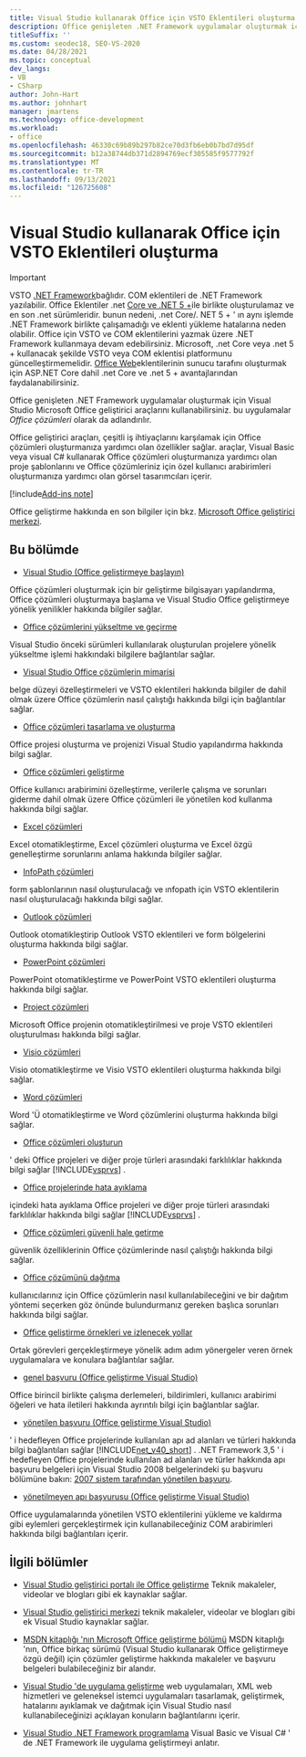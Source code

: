 ```yaml
---
title: Visual Studio kullanarak Office için VSTO Eklentileri oluşturma
description: Office genişleten .NET Framework uygulamalar oluşturmak için Visual Studio Microsoft Office geliştirici araçlarını nasıl kullanabileceğinizi öğrenin.
titleSuffix: ''
ms.custom: seodec18, SEO-VS-2020
ms.date: 04/28/2021
ms.topic: conceptual
dev_langs:
- VB
- CSharp
author: John-Hart
ms.author: johnhart
manager: jmartens
ms.technology: office-development
ms.workload:
- office
ms.openlocfilehash: 46330c69b89b297b82ce70d3fb6eb0b7bd7d95df
ms.sourcegitcommit: b12a38744db371d2894769ecf305585f9577792f
ms.translationtype: MT
ms.contentlocale: tr-TR
ms.lasthandoff: 09/13/2021
ms.locfileid: "126725608"
---
```

# <a name="create-vsto-add-ins-for-office-by-using-visual-studio"></a>Visual Studio kullanarak Office için VSTO Eklentileri oluşturma
> [!IMPORTANT]
> VSTO [.NET Framework](/dotnet/framework/get-started/overview)bağlıdır. COM eklentileri de .NET Framework yazılabilir. Office Eklentiler .net [Core ve .NET 5 +](/dotnet/core/dotnet-five)ile birlikte oluşturulamaz ve en son .net sürümleridir. bunun nedeni, .net Core/. NET 5 + ' ın aynı işlemde .NET Framework birlikte çalışamadığı ve eklenti yükleme hatalarına neden olabilir. Office için VSTO ve COM eklentilerini yazmak üzere .NET Framework kullanmaya devam edebilirsiniz. Microsoft, .net Core veya .net 5 + kullanacak şekilde VSTO veya COM eklentisi platformunu güncelleştirmemelidir. [Office Web](/office/dev/add-ins/overview/office-add-ins)eklentilerinin sunucu tarafını oluşturmak için ASP.NET Core dahil .net Core ve .net 5 + avantajlarından faydalanabilirsiniz.

  Office genişleten .NET Framework uygulamalar oluşturmak için Visual Studio Microsoft Office geliştirici araçlarını kullanabilirsiniz. bu uygulamalar *Office çözümleri* olarak da adlandırılır.

 Office geliştirici araçları, çeşitli iş ihtiyaçlarını karşılamak için Office çözümleri oluşturmanıza yardımcı olan özellikler sağlar. araçlar, Visual Basic veya visual C# kullanarak Office çözümleri oluşturmanıza yardımcı olan proje şablonlarını ve Office çözümleriniz için özel kullanıcı arabirimleri oluşturmanıza yardımcı olan görsel tasarımcıları içerir.

[!include[Add-ins note](includes/addinsnote.md)]

 Office geliştirme hakkında en son bilgiler için bkz. [Microsoft Office geliştirici merkezi](https://developer.microsoft.com/office/docs).

## <a name="in-this-section"></a>Bu bölümde
- [Visual Studio &#40;Office geliştirmeye başlayın&#41;](getting-started-office-development-in-visual-studio.md)

 Office çözümleri oluşturmak için bir geliştirme bilgisayarı yapılandırma, Office çözümleri oluşturmaya başlama ve Visual Studio Office geliştirmeye yönelik yenilikler hakkında bilgiler sağlar.

- [Office çözümlerini yükseltme ve geçirme](upgrading-and-migrating-office-solutions.md)

 Visual Studio önceki sürümleri kullanılarak oluşturulan projelere yönelik yükseltme işlemi hakkındaki bilgilere bağlantılar sağlar.

- [Visual Studio Office çözümlerin mimarisi](architecture-of-office-solutions-in-visual-studio.md)

 belge düzeyi özelleştirmeleri ve VSTO eklentileri hakkında bilgiler de dahil olmak üzere Office çözümlerin nasıl çalıştığı hakkında bilgi için bağlantılar sağlar.

- [Office çözümleri tasarlama ve oluşturma](designing-and-creating-office-solutions.md)

 Office projesi oluşturma ve projenizi Visual Studio yapılandırma hakkında bilgi sağlar.

- [Office çözümleri geliştirme](developing-office-solutions.md)

 Office kullanıcı arabirimini özelleştirme, verilerle çalışma ve sorunları giderme dahil olmak üzere Office çözümleri ile yönetilen kod kullanma hakkında bilgi sağlar.

- [Excel çözümleri](excel-solutions.md)

 Excel otomatikleştirme, Excel çözümleri oluşturma ve Excel özgü genelleştirme sorunlarını anlama hakkında bilgiler sağlar.

- [InfoPath çözümleri](infopath-solutions.md)

 form şablonlarının nasıl oluşturulacağı ve ınfopath için VSTO eklentilerin nasıl oluşturulacağı hakkında bilgi sağlar.

- [Outlook çözümleri](outlook-solutions.md)

 Outlook otomatikleştirip Outlook VSTO eklentileri ve form bölgelerini oluşturma hakkında bilgi sağlar.

- [PowerPoint çözümleri](powerpoint-solutions.md)

 PowerPoint otomatikleştirme ve PowerPoint VSTO eklentileri oluşturma hakkında bilgi sağlar.

- [Project çözümleri](project-solutions.md)

 Microsoft Office projenin otomatikleştirilmesi ve proje VSTO eklentileri oluşturulması hakkında bilgi sağlar.

- [Visio çözümleri](visio-solutions.md)

 Visio otomatikleştirme ve Visio VSTO eklentileri oluşturma hakkında bilgi sağlar.

- [Word çözümleri](word-solutions.md)

 Word 'Ü otomatikleştirme ve Word çözümlerini oluşturma hakkında bilgi sağlar.

- [Office çözümleri oluşturun](building-office-solutions.md)

 ' deki Office projeleri ve diğer proje türleri arasındaki farklılıklar hakkında bilgi sağlar [!INCLUDE[vsprvs](../sharepoint/includes/vsprvs-md.md)] .

- [Office projelerinde hata ayıklama](debugging-office-projects.md)

 içindeki hata ayıklama Office projeleri ve diğer proje türleri arasındaki farklılıklar hakkında bilgi sağlar [!INCLUDE[vsprvs](../sharepoint/includes/vsprvs-md.md)] .

- [Office çözümleri güvenli hale getirme](securing-office-solutions.md)

 güvenlik özelliklerinin Office çözümlerinde nasıl çalıştığı hakkında bilgi sağlar.

- [Office çözümünü dağıtma](deploying-an-office-solution.md)

 kullanıcılarınız için Office çözümlerin nasıl kullanılabileceğini ve bir dağıtım yöntemi seçerken göz önünde bulundurmanız gereken başlıca sorunları hakkında bilgi sağlar.

- [Office geliştirme örnekleri ve izlenecek yollar](office-development-samples-and-walkthroughs.md)

 Ortak görevleri gerçekleştirmeye yönelik adım adım yönergeler veren örnek uygulamalara ve konulara bağlantılar sağlar.

- [genel başvuru &#40;Office geliştirme Visual Studio&#41;](general-reference-office-development-in-visual-studio.md)

 Office birincil birlikte çalışma derlemeleri, bildirimleri, kullanıcı arabirimi öğeleri ve hata iletileri hakkında ayrıntılı bilgi için bağlantılar sağlar.

- [yönetilen başvuru &#40;Office geliştirme Visual Studio&#41;](managed-reference-office-development-in-visual-studio.md)

 ' i hedefleyen Office projelerinde kullanılan apı ad alanları ve türleri hakkında bilgi bağlantıları sağlar [!INCLUDE[net_v40_short](../sharepoint/includes/net-v40-short-md.md)] . .NET Framework 3,5 ' i hedefleyen Office projelerinde kullanılan ad alanları ve türler hakkında apı başvuru belgeleri için Visual Studio 2008 belgelerindeki şu başvuru bölümüne bakın: [2007 sistem tarafından yönetilen başvuru](managed-reference-office-development-in-visual-studio.md).

- [yönetilmeyen apı başvurusu &#40;Office geliştirme Visual Studio&#41;](unmanaged-api-reference-office-development-in-visual-studio.md)

 Office uygulamalarında yönetilen VSTO eklentilerini yükleme ve kaldırma gibi eylemleri gerçekleştirmek için kullanabileceğiniz COM arabirimleri hakkında bilgi bağlantıları içerir.

## <a name="related-sections"></a>İlgili bölümler
- [Visual Studio geliştirici portalı ile Office geliştirme](https://developer.microsoft.com/office/docs) Teknik makaleler, videolar ve blogları gibi ek kaynaklar sağlar.

- [Visual Studio geliştirici merkezi](https://visualstudio.microsoft.com/) teknik makaleler, videolar ve blogları gibi ek Visual Studio kaynaklar sağlar.

- [MSDN kitaplığı 'nın Microsoft Office geliştirme bölümü](/previous-versions/office/office-12/bb726434(v=office.12)) MSDN kitaplığı 'nın, Office birkaç sürümü (Visual Studio kullanarak Office geliştirmeye özgü değil) için çözümler geliştirme hakkında makaleler ve başvuru belgeleri bulabileceğiniz bir alandır.

- [Visual Studio 'de uygulama geliştirme](/previous-versions/h8w79z10(v=vs.140)) web uygulamaları, XML web hizmetleri ve geleneksel istemci uygulamaları tasarlamak, geliştirmek, hatalarını ayıklamak ve dağıtmak için Visual Studio nasıl kullanabileceğinizi açıklayan konuların bağlantılarını içerir.

- [Visual Studio .NET Framework programlama](/previous-versions/visualstudio/visual-studio-2010/k1s94fta(v=vs.100)) Visual Basic ve Visual C# ' de .NET Framework ile uygulama geliştirmeyi anlatır.
